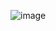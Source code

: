 ![image](https://user-images.githubusercontent.com/120296952/222887893-8925291b-a25f-4fb0-bfb4-9ad4d2daed76.png)
